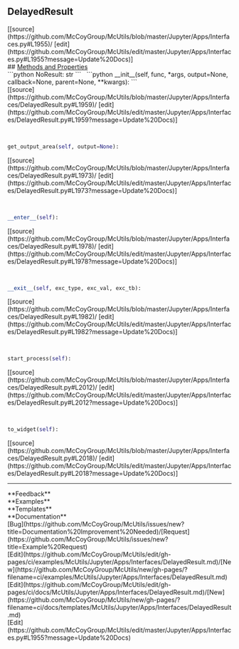 ## <a id="McUtils.Jupyter.Apps.Interfaces.DelayedResult">DelayedResult</a> 

<div class="docs-source-link" markdown="1">
[[source](https://github.com/McCoyGroup/McUtils/blob/master/Jupyter/Apps/Interfaces.py#L1955)/
[edit](https://github.com/McCoyGroup/McUtils/edit/master/Jupyter/Apps/Interfaces.py#L1955?message=Update%20Docs)]
</div>









<div class="collapsible-section">
 <div class="collapsible-section collapsible-section-header" markdown="1">
## <a class="collapse-link" data-toggle="collapse" href="#methods" markdown="1"> Methods and Properties</a> <a class="float-right" data-toggle="collapse" href="#methods"><i class="fa fa-chevron-down"></i></a>
 </div>
 <div class="collapsible-section collapsible-section-body collapse show" id="methods" markdown="1">
 ```python
NoResult: str
```
<a id="McUtils.Jupyter.Apps.Interfaces.DelayedResult.__init__" class="docs-object-method">&nbsp;</a> 
```python
__init__(self, func, *args, output=None, callback=None, parent=None, **kwargs): 
```
<div class="docs-source-link" markdown="1">
[[source](https://github.com/McCoyGroup/McUtils/blob/master/Jupyter/Apps/Interfaces/DelayedResult.py#L1959)/
[edit](https://github.com/McCoyGroup/McUtils/edit/master/Jupyter/Apps/Interfaces/DelayedResult.py#L1959?message=Update%20Docs)]
</div>


<a id="McUtils.Jupyter.Apps.Interfaces.DelayedResult.get_output_area" class="docs-object-method">&nbsp;</a> 
```python
get_output_area(self, output=None): 
```
<div class="docs-source-link" markdown="1">
[[source](https://github.com/McCoyGroup/McUtils/blob/master/Jupyter/Apps/Interfaces/DelayedResult.py#L1973)/
[edit](https://github.com/McCoyGroup/McUtils/edit/master/Jupyter/Apps/Interfaces/DelayedResult.py#L1973?message=Update%20Docs)]
</div>


<a id="McUtils.Jupyter.Apps.Interfaces.DelayedResult.__enter__" class="docs-object-method">&nbsp;</a> 
```python
__enter__(self): 
```
<div class="docs-source-link" markdown="1">
[[source](https://github.com/McCoyGroup/McUtils/blob/master/Jupyter/Apps/Interfaces/DelayedResult.py#L1978)/
[edit](https://github.com/McCoyGroup/McUtils/edit/master/Jupyter/Apps/Interfaces/DelayedResult.py#L1978?message=Update%20Docs)]
</div>


<a id="McUtils.Jupyter.Apps.Interfaces.DelayedResult.__exit__" class="docs-object-method">&nbsp;</a> 
```python
__exit__(self, exc_type, exc_val, exc_tb): 
```
<div class="docs-source-link" markdown="1">
[[source](https://github.com/McCoyGroup/McUtils/blob/master/Jupyter/Apps/Interfaces/DelayedResult.py#L1982)/
[edit](https://github.com/McCoyGroup/McUtils/edit/master/Jupyter/Apps/Interfaces/DelayedResult.py#L1982?message=Update%20Docs)]
</div>


<a id="McUtils.Jupyter.Apps.Interfaces.DelayedResult.start_process" class="docs-object-method">&nbsp;</a> 
```python
start_process(self): 
```
<div class="docs-source-link" markdown="1">
[[source](https://github.com/McCoyGroup/McUtils/blob/master/Jupyter/Apps/Interfaces/DelayedResult.py#L2012)/
[edit](https://github.com/McCoyGroup/McUtils/edit/master/Jupyter/Apps/Interfaces/DelayedResult.py#L2012?message=Update%20Docs)]
</div>


<a id="McUtils.Jupyter.Apps.Interfaces.DelayedResult.to_widget" class="docs-object-method">&nbsp;</a> 
```python
to_widget(self): 
```
<div class="docs-source-link" markdown="1">
[[source](https://github.com/McCoyGroup/McUtils/blob/master/Jupyter/Apps/Interfaces/DelayedResult.py#L2018)/
[edit](https://github.com/McCoyGroup/McUtils/edit/master/Jupyter/Apps/Interfaces/DelayedResult.py#L2018?message=Update%20Docs)]
</div>
 </div>
</div>












---


<div markdown="1" class="text-secondary">
<div class="container">
  <div class="row">
   <div class="col" markdown="1">
**Feedback**   
</div>
   <div class="col" markdown="1">
**Examples**   
</div>
   <div class="col" markdown="1">
**Templates**   
</div>
   <div class="col" markdown="1">
**Documentation**   
</div>
   <div class="col" markdown="1">
   
</div>
   <div class="col" markdown="1">
   
</div>
   <div class="col" markdown="1">
   
</div>
</div>
  <div class="row">
   <div class="col" markdown="1">
[Bug](https://github.com/McCoyGroup/McUtils/issues/new?title=Documentation%20Improvement%20Needed)/[Request](https://github.com/McCoyGroup/McUtils/issues/new?title=Example%20Request)   
</div>
   <div class="col" markdown="1">
[Edit](https://github.com/McCoyGroup/McUtils/edit/gh-pages/ci/examples/McUtils/Jupyter/Apps/Interfaces/DelayedResult.md)/[New](https://github.com/McCoyGroup/McUtils/new/gh-pages/?filename=ci/examples/McUtils/Jupyter/Apps/Interfaces/DelayedResult.md)   
</div>
   <div class="col" markdown="1">
[Edit](https://github.com/McCoyGroup/McUtils/edit/gh-pages/ci/docs/McUtils/Jupyter/Apps/Interfaces/DelayedResult.md)/[New](https://github.com/McCoyGroup/McUtils/new/gh-pages/?filename=ci/docs/templates/McUtils/Jupyter/Apps/Interfaces/DelayedResult.md)   
</div>
   <div class="col" markdown="1">
[Edit](https://github.com/McCoyGroup/McUtils/edit/master/Jupyter/Apps/Interfaces.py#L1955?message=Update%20Docs)   
</div>
   <div class="col" markdown="1">
   
</div>
   <div class="col" markdown="1">
   
</div>
   <div class="col" markdown="1">
   
</div>
</div>
</div>
</div>